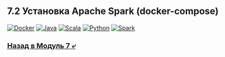 ## 7.2 Установка Apache Spark (docker-compose)

[![Docker](https://img.shields.io/badge/Docker-Compose-blue?logo=docker)](https://www.oracle.com/java/technologies/downloads/)
[![Java](https://img.shields.io/badge/java_JDK-21.0.7-blue?logo=java)](https://www.oracle.com/java/technologies/downloads/)
[![Scala](https://img.shields.io/badge/scala-2.13.16-blue)](https://scala-lang.org/download/)
[![Python](https://img.shields.io/badge/python-3.11.0-blue?logo=pypi)](https://www.python.org/downloads/release/python-3110/)
[![Spark](https://img.shields.io/badge/apache_spark-3.5.6-blue)](https://spark.apache.org/downloads.html)

### [Назад в Модуль 7 ⤶](/data/Module7/readme.md)